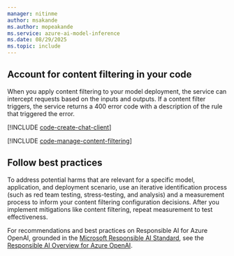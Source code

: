 ```yaml
---
manager: nitinme
author: msakande
ms.author: mopeakande
ms.service: azure-ai-model-inference
ms.date: 08/29/2025
ms.topic: include
---
```


## Account for content filtering in your code

When you apply content filtering to your model deployment, the service can intercept requests based on the inputs and outputs. If a content filter triggers, the service returns a 400 error code with a description of the rule that triggered the error.

[!INCLUDE [code-create-chat-client](../code-create-chat-client.md)]

[!INCLUDE [code-manage-content-filtering](../code-manage-content-filtering.md)]

## Follow best practices

To address potential harms that are relevant for a specific model, application, and deployment scenario, use an iterative identification process (such as red team testing, stress-testing, and analysis) and a measurement process to inform your content filtering configuration decisions. After you implement mitigations like content filtering, repeat measurement to test effectiveness.

For recommendations and best practices on Responsible AI for Azure OpenAI, grounded in the [Microsoft Responsible AI Standard](https://aka.ms/RAI), see the [Responsible AI Overview for Azure OpenAI](/azure/ai-foundry/responsible-ai/openai/overview).